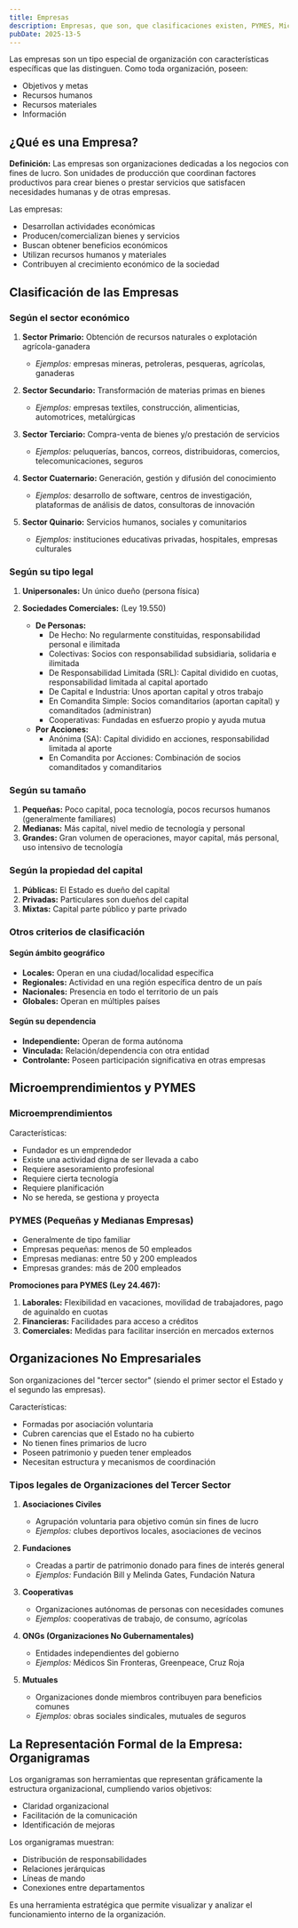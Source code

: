 ```yaml
---
title: Empresas
description: Empresas, que son, que clasificaciones existen, PYMES, Microemprendimientos.
pubDate: 2025-13-5
---
```


Las empresas son un tipo especial de organización con características específicas que las distinguen. Como toda organización, poseen:

- Objetivos y metas
- Recursos humanos
- Recursos materiales
- Información

## ¿Qué es una Empresa?

**Definición:** Las empresas son organizaciones dedicadas a los negocios con fines de lucro. Son unidades de producción que coordinan factores productivos para crear bienes o prestar servicios que satisfacen necesidades humanas y de otras empresas.

Las empresas:

- Desarrollan actividades económicas
- Producen/comercializan bienes y servicios
- Buscan obtener beneficios económicos
- Utilizan recursos humanos y materiales
- Contribuyen al crecimiento económico de la sociedad

## Clasificación de las Empresas

### Según el sector económico

1. **Sector Primario:** Obtención de recursos naturales o explotación agrícola-ganadera

   - _Ejemplos:_ empresas mineras, petroleras, pesqueras, agrícolas, ganaderas

2. **Sector Secundario:** Transformación de materias primas en bienes

   - _Ejemplos:_ empresas textiles, construcción, alimenticias, automotrices, metalúrgicas

3. **Sector Terciario:** Compra-venta de bienes y/o prestación de servicios

   - _Ejemplos:_ peluquerías, bancos, correos, distribuidoras, comercios, telecomunicaciones, seguros

4. **Sector Cuaternario:** Generación, gestión y difusión del conocimiento

   - _Ejemplos:_ desarrollo de software, centros de investigación, plataformas de análisis de datos, consultoras de innovación

5. **Sector Quinario:** Servicios humanos, sociales y comunitarios

   - _Ejemplos:_ instituciones educativas privadas, hospitales, empresas culturales

### Según su tipo legal

1. **Unipersonales:** Un único dueño (persona física)
2. **Sociedades Comerciales:** (Ley 19.550)

   - **De Personas:**
     - De Hecho: No regularmente constituidas, responsabilidad personal e ilimitada
     - Colectivas: Socios con responsabilidad subsidiaria, solidaria e ilimitada
     - De Responsabilidad Limitada (SRL): Capital dividido en cuotas, responsabilidad limitada al capital aportado
     - De Capital e Industria: Unos aportan capital y otros trabajo
     - En Comandita Simple: Socios comanditarios (aportan capital) y comanditados (administran)
     - Cooperativas: Fundadas en esfuerzo propio y ayuda mutua
   - **Por Acciones:**
     - Anónima (SA): Capital dividido en acciones, responsabilidad limitada al aporte
     - En Comandita por Acciones: Combinación de socios comanditados y comanditarios

### Según su tamaño

1. **Pequeñas:** Poco capital, poca tecnología, pocos recursos humanos (generalmente familiares)
2. **Medianas:** Más capital, nivel medio de tecnología y personal
3. **Grandes:** Gran volumen de operaciones, mayor capital, más personal, uso intensivo de tecnología

### Según la propiedad del capital

1. **Públicas:** El Estado es dueño del capital
2. **Privadas:** Particulares son dueños del capital
3. **Mixtas:** Capital parte público y parte privado

### Otros criterios de clasificación

#### Según ámbito geográfico

- **Locales:** Operan en una ciudad/localidad específica
- **Regionales:** Actividad en una región específica dentro de un país
- **Nacionales:** Presencia en todo el territorio de un país
- **Globales:** Operan en múltiples países

#### Según su dependencia

- **Independiente:** Operan de forma autónoma
- **Vinculada:** Relación/dependencia con otra entidad
- **Controlante:** Poseen participación significativa en otras empresas

## Microemprendimientos y PYMES

### Microemprendimientos

Características:

- Fundador es un emprendedor
- Existe una actividad digna de ser llevada a cabo
- Requiere asesoramiento profesional
- Requiere cierta tecnología
- Requiere planificación
- No se hereda, se gestiona y proyecta

### PYMES (Pequeñas y Medianas Empresas)

- Generalmente de tipo familiar
- Empresas pequeñas: menos de 50 empleados
- Empresas medianas: entre 50 y 200 empleados
- Empresas grandes: más de 200 empleados

**Promociones para PYMES (Ley 24.467):**

1. **Laborales:** Flexibilidad en vacaciones, movilidad de trabajadores, pago de aguinaldo en cuotas
2. **Financieras:** Facilidades para acceso a créditos
3. **Comerciales:** Medidas para facilitar inserción en mercados externos

## Organizaciones No Empresariales

Son organizaciones del "tercer sector" (siendo el primer sector el Estado y el segundo las empresas).

Características:

- Formadas por asociación voluntaria
- Cubren carencias que el Estado no ha cubierto
- No tienen fines primarios de lucro
- Poseen patrimonio y pueden tener empleados
- Necesitan estructura y mecanismos de coordinación

### Tipos legales de Organizaciones del Tercer Sector

1. **Asociaciones Civiles**

   - Agrupación voluntaria para objetivo común sin fines de lucro
   - _Ejemplos:_ clubes deportivos locales, asociaciones de vecinos

2. **Fundaciones**

   - Creadas a partir de patrimonio donado para fines de interés general
   - _Ejemplos:_ Fundación Bill y Melinda Gates, Fundación Natura

3. **Cooperativas**

   - Organizaciones autónomas de personas con necesidades comunes
   - _Ejemplos:_ cooperativas de trabajo, de consumo, agrícolas

4. **ONGs (Organizaciones No Gubernamentales)**

   - Entidades independientes del gobierno
   - _Ejemplos:_ Médicos Sin Fronteras, Greenpeace, Cruz Roja

5. **Mutuales**

   - Organizaciones donde miembros contribuyen para beneficios comunes
   - _Ejemplos:_ obras sociales sindicales, mutuales de seguros

## La Representación Formal de la Empresa: Organigramas

Los organigramas son herramientas que representan gráficamente la estructura organizacional, cumpliendo varios objetivos:

- Claridad organizacional
- Facilitación de la comunicación
- Identificación de mejoras

Los organigramas muestran:

- Distribución de responsabilidades
- Relaciones jerárquicas
- Líneas de mando
- Conexiones entre departamentos

Es una herramienta estratégica que permite visualizar y analizar el funcionamiento interno de la organización.
